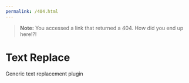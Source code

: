 ```yaml
---
permalink: /404.html
---
```

> **Note:** You accessed a link that returned a 404. How did you end up here!?!

# Text Replace

Generic text replacement plugin
